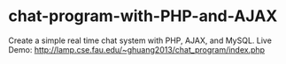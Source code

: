 # chat-program-with-PHP-and-AJAX
Create a simple real time chat system with PHP, AJAX, and MySQL. Live Demo: http://lamp.cse.fau.edu/~ghuang2013/chat_program/index.php
